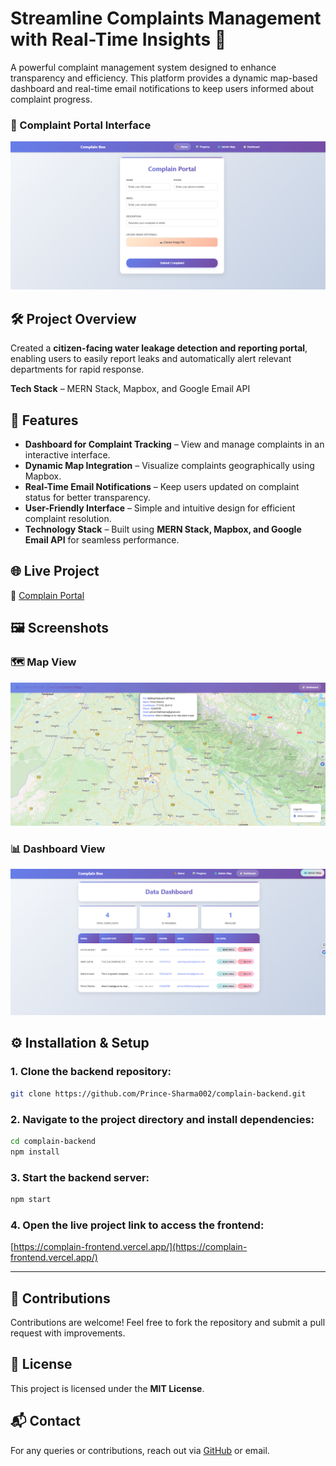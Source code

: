 
# Streamline Complaints Management with Real-Time Insights 📩

A powerful complaint management system designed to enhance transparency and efficiency. This platform provides a dynamic map-based dashboard and real-time email notifications to keep users informed about complaint progress.

### 📮 Complaint Portal Interface
![Complaint Portal](./src/assets/complainPortal.png)

## 🛠️ Project Overview
Created a **citizen-facing water leakage detection and reporting portal**, enabling users to easily report leaks and automatically alert relevant departments for rapid response.

**Tech Stack** – MERN Stack, Mapbox, and Google Email API

## 🚀 Features
- **Dashboard for Complaint Tracking** – View and manage complaints in an interactive interface.
- **Dynamic Map Integration** – Visualize complaints geographically using Mapbox.
- **Real-Time Email Notifications** – Keep users updated on complaint status for better transparency.
- **User-Friendly Interface** – Simple and intuitive design for efficient complaint resolution.
- **Technology Stack** – Built using **MERN Stack, Mapbox, and Google Email API** for seamless performance.

## 🌐 Live Project
🔗 [Complain Portal](https://complain-frontend.vercel.app/)

## 🖼️ Screenshots

### 🗺️ Map View
![Map View](./src/assets/map.png)

### 📊 Dashboard View
![Dashboard](./src/assets/dashboard.png)


## ⚙️ Installation & Setup

### 1. Clone the backend repository:
```bash
git clone https://github.com/Prince-Sharma002/complain-backend.git
````

### 2. Navigate to the project directory and install dependencies:

```bash
cd complain-backend
npm install
```

### 3. Start the backend server:

```bash
npm start
```

### 4. Open the live project link to access the frontend:

[https://complain-frontend.vercel.app/](https://complain-frontend.vercel.app/)

---

## 🤝 Contributions

Contributions are welcome! Feel free to fork the repository and submit a pull request with improvements.

## 📄 License

This project is licensed under the **MIT License**.

## 📬 Contact

For any queries or contributions, reach out via [GitHub](https://github.com/Prince-Sharma002) or email.



